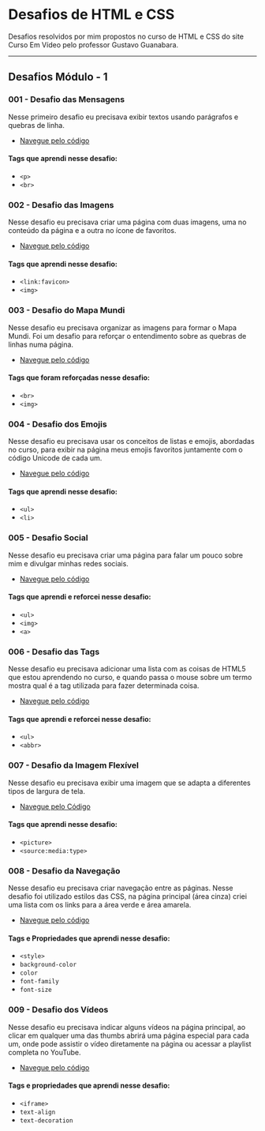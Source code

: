 # Desafios de HTML e CSS

Desafios resolvidos por mim propostos no curso de HTML e CSS do site Curso Em Vídeo pelo professor Gustavo Guanabara.

---

## Desafios Módulo - 1

### 001 - Desafio das Mensagens

Nesse primeiro desafio eu precisava exibir textos usando parágrafos e quebras de linha.

* [Navegue pelo código](https://github.com/techmateus/html-css/blob/main/modulo-1/001-desafio-mensagens/index.html)

#### Tags que aprendi nesse desafio:

* ```<p>```
* ```<br>```



### 002 - Desafio das Imagens

Nesse desafio eu precisava criar uma página com duas imagens, uma no conteúdo da página e a outra no ícone de favoritos.

* [Navegue pelo código](https://github.com/techmateus/html-css/blob/main/modulo-1/002-desafio-imagens/index.html)

#### Tags que aprendi nesse desafio:

* ```<link:favicon>```
* ```<img>```



### 003 - Desafio do Mapa Mundi

Nesse desafio eu precisava organizar as imagens para formar o Mapa Mundi. Foi um desafio para reforçar o entendimento sobre as quebras de linhas numa página.

* [Navegue pelo código](https://github.com/techmateus/html-css/blob/main/modulo-1/003-desafio-mapa-mundi/index.html)

#### Tags que foram reforçadas nesse desafio:

* ```<br>```
* ```<img>```



### 004 - Desafio dos Emojis

Nesse desafio eu precisava usar os conceitos de listas e emojis, abordadas no curso, para exibir na página meus emojis favoritos juntamente com o código Unicode de cada um.

* [Navegue pelo código](https://github.com/techmateus/html-css/tree/main/modulo-1/004-desafio-emoji)

#### Tags que aprendi nesse desafio:

* ```<ul>``` 
* ```<li>```



### 005 - Desafio Social

Nesse desafio eu precisava criar uma página para falar um pouco sobre mim e divulgar minhas redes sociais.

* [Navegue pelo código](https://github.com/techmateus/html-css/blob/main/modulo-1/005-desafio-social/index.html)

#### Tags que aprendi e reforcei nesse desafio:

* ```<ul>```
* ```<img>```
* ```<a>```



### 006 - Desafio das Tags

Nesse desafio eu precisava adicionar uma lista com as coisas de HTML5 que estou aprendendo no curso, e quando passa o mouse sobre um termo mostra qual é a tag utilizada para fazer determinada coisa.

* [Navegue pelo código](https://github.com/techmateus/html-css/blob/main/modulo-1/006-desafio-tags/index.html)

#### Tags que aprendi e reforcei nesse desafio:

* ```<ul>```
* ```<abbr>```



### 007 - Desafio da Imagem Flexível

Nesse desafio eu precisava exibir uma imagem que se adapta a diferentes tipos de largura de tela.

* [Navegue pelo Código](https://github.com/techmateus/html-css/blob/main/modulo-1/007-desafio-imagem-flexivel/index.html)

#### Tags que aprendi nesse desafio:

* ```<picture>```
* ```<source:media:type>```



### 008 - Desafio da Navegação

Nesse desafio eu precisava criar navegação entre as páginas. Nesse desafio foi utilizado estilos das CSS, na página principal (área cinza) criei uma lista com os links para a área verde e área amarela.

* [Navegue pelo código](https://github.com/techmateus/html-css/tree/main/modulo-1/008-desafio-navegacao)

#### Tags e Propriedades que aprendi nesse desafio:

* ```<style>```
* ```background-color```
* ```color```
* ```font-family```
* ```font-size```



### 009 - Desafio dos Vídeos

Nesse desafio eu precisava indicar alguns vídeos na página principal, ao clicar em qualquer uma das thumbs abrirá uma página especial para cada um, onde pode assistir o vídeo diretamente na página ou acessar a playlist completa no YouTube.

* [Navegue pelo código](https://github.com/techmateus/html-css/tree/main/modulo-1/009-desafio-videos)

####  Tags e propriedades que aprendi nesse desafio:

* ```<iframe>```
* ```text-align```
* ```text-decoration```

